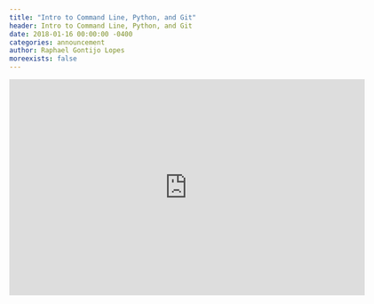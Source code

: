 ```yaml
---
title: "Intro to Command Line, Python, and Git"
header: Intro to Command Line, Python, and Git
date: 2018-01-16 00:00:00 -0400
categories: announcement
author: Raphael Gontijo Lopes
moreexists: false
---
```

<!-- embedded slides should have width="640" height="389" -->
<div><iframe src="https://docs.google.com/presentation/d/e/2PACX-1vR6fa7WHQnzsVTP4Xu7ARSrO_IXCD63LTZ4XvWT8tgHiuM4AUinsIpsugxdFgNW7CdTthqZEH1kEg4Z/embed?start=false&loop=false&delayms=3000" frameborder="0" width="640" height="389" allowfullscreen="true" mozallowfullscreen="true" webkitallowfullscreen="true"></iframe></div>

